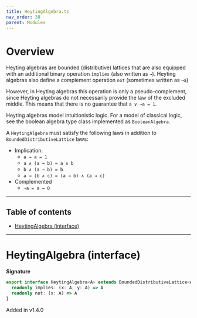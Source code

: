 ```yaml
---
title: HeytingAlgebra.ts
nav_order: 38
parent: Modules
---
```


# Overview

Heyting algebras are bounded (distributive) lattices that are also equipped with an additional binary operation
`implies` (also written as `→`). Heyting algebras also define a complement operation `not` (sometimes written as
`¬a`)

However, in Heyting algebras this operation is only a pseudo-complement, since Heyting algebras do not necessarily
provide the law of the excluded middle. This means that there is no guarantee that `a ∨ ¬a = 1`.

Heyting algebras model intuitionistic logic. For a model of classical logic, see the boolean algebra type class
implemented as `BooleanAlgebra`.

A `HeytingAlgebra` must satisfy the following laws in addition to `BoundedDistributiveLattice` laws:

- Implication:
  - `a → a = 1`
  - `a ∧ (a → b) = a ∧ b`
  - `b ∧ (a → b) = b`
  - `a → (b ∧ c) = (a → b) ∧ (a → c)`
- Complemented
  - `¬a = a → 0`

---

<h2 class="text-delta">Table of contents</h2>

- [HeytingAlgebra (interface)](#heytingalgebra-interface)

---

# HeytingAlgebra (interface)

**Signature**

```ts
export interface HeytingAlgebra<A> extends BoundedDistributiveLattice<A> {
  readonly implies: (x: A, y: A) => A
  readonly not: (x: A) => A
}
```

Added in v1.4.0

